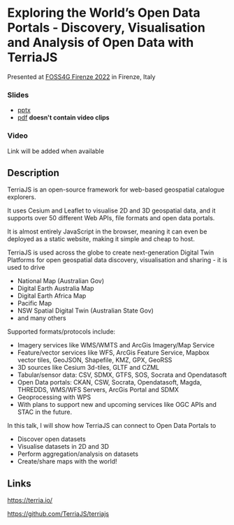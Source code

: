 # Exploring the World’s Open Data Portals - Discovery, Visualisation and Analysis of Open Data with TerriaJS

Presented at [FOSS4G Firenze 2022](https://2022.foss4g.org/index.php) in Firenze, Italy

### Slides

- [pptx](https://docs.google.com/presentation/d/1K1w_ktckjRWt4dV43rVU43B41R1Dp8Td/edit?usp=sharing&ouid=114550549530964296730&rtpof=true&sd=true)
- [pdf](https://github.com/nf-s/foss4g-terria-open-data/blob/main/nick-forbessmith-terria-open-data.pdf) **doesn't contain video clips**

### Video

Link will be added when available

## Description

TerriaJS is an open-source framework for web-based geospatial catalogue explorers.

It uses Cesium and Leaflet to visualise 2D and 3D geospatial data, and it supports over 50 different Web APIs, file formats and open data portals.

It is almost entirely JavaScript in the browser, meaning it can even be deployed as a static website, making it simple and cheap to host.

TerriaJS is used across the globe to create next-generation Digital Twin Platforms for open geospatial data discovery, visualisation and sharing - it is used to drive

- National Map (Australian Gov)
- Digital Earth Australia Map
- Digital Earth Africa Map
- Pacific Map
- NSW Spatial Digital Twin (Australian State Gov)
- and many others

Supported formats/protocols include:

- Imagery services like WMS/WMTS and ArcGis Imagery/Map Service
- Feature/vector services like WFS, ArcGis Feature Service, Mapbox vector tiles, GeoJSON, Shapefile, KMZ, GPX, GeoRSS
- 3D sources like Cesium 3d-tiles, GLTF and CZML
- Tabular/sensor data: CSV, SDMX, GTFS, SOS, Socrata and Opendatasoft
- Open Data portals: CKAN, CSW, Socrata, Opendatasoft, Magda, THREDDS, WMS/WFS Servers, ArcGis Portal and SDMX
- Geoprocessing with WPS
- With plans to support new and upcoming services like OGC APIs and STAC in the future.

In this talk, I will show how TerriaJS can connect to Open Data Portals to

- Discover open datasets
- Visualise datasets in 2D and 3D
- Perform aggregation/analysis on datasets
- Create/share maps with the world!

## Links

https://terria.io/

https://github.com/TerriaJS/terriajs
